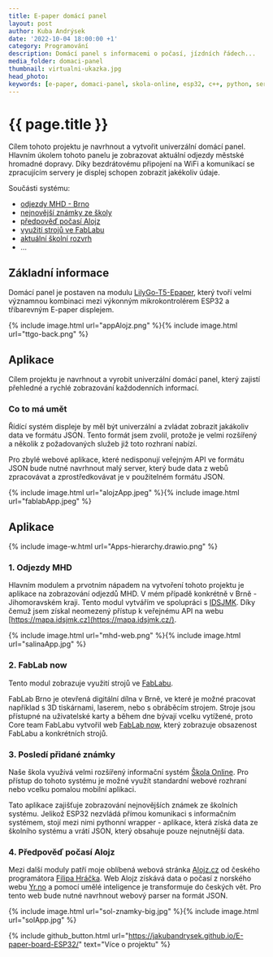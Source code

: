 ```yaml
---
title: E-paper domácí panel
layout: post
author: Kuba Andrýsek
date: '2022-10-04 18:00:00 +1'
category: Programování
description: Domácí panel s informacemi o počasí, jízdních řádech...
media_folder: domaci-panel
thumbnail: virtualni-ukazka.jpg
head_photo: 
keywords: [e-paper, domaci-panel, skola-online, esp32, c++, python, server, api, jizdni-rady, predpoved-pocasi, alojz]
---
```


# {{ page.title }}

Cílem tohoto projektu je navrhnout a vytvořit univerzální domácí panel.
Hlavním úkolem tohoto panelu je zobrazovat aktuální odjezdy městské hromadné dopravy.
Díky bezdrátovému připojení na WiFi a komunikací se zpracujícím servery je displej schopen zobrazit jakékoliv údaje.



Součásti systému:

- [odjezdy MHD - Brno](https://jakubandrysek.github.io/E-paper-board-ESP32/aplikace/mhd)
- [nejnovější známky ze školy](https://jakubandrysek.github.io/E-paper-board-ESP32/aplikace/sol-znamky)
- [předpověď počasí Alojz](https://jakubandrysek.github.io/E-paper-board-ESP32/aplikace/alojz)
- [využití strojů ve FabLabu](https://jakubandrysek.github.io/E-paper-board-ESP32/aplikace/fablab)
- [aktuální školní rozvrh](https://jakubandrysek.github.io/E-paper-board-ESP32/aplikace/sol-rozvrh)
- …


## Základní informace

Domácí panel je postaven na modulu [LilyGo-T5-Epaper](https://github.com/Xinyuan-LilyGO/LilyGo-T5-Epaper-Series), který tvoří velmi významnou kombinaci mezi výkonným mikrokontrolérem ESP32 a tříbarevným E-paper displejem.

{% include image.html
url="appAlojz.png"
%}{% include image.html
url="ttgo-back.png"
%}

## Aplikace

Cílem projektu je navrhnout a&nbsp;vyrobit univerzální domácí panel, který zajistí přehledné a&nbsp;rychlé zobrazování každodenních informací.

### Co to má umět

Řídící systém displeje by měl být univerzální a&nbsp;zvládat zobrazit jakákoliv data ve formátu JSON. Tento formát jsem zvolil, protože je velmi rozšířený a&nbsp;několik z&nbsp;požadovaných služeb již toto rozhraní nabízí.

Pro zbylé webové aplikace, které nedisponují veřejným API ve formátu JSON bude nutné navrhnout malý server, který bude data z&nbsp;webů zpracovávat a&nbsp;zprostředkovávat je v&nbsp;použitelném formátu JSON.

{% include image.html
url="alojzApp.jpeg"
%}{% include image.html
url="fablabApp.jpeg"
%}

## Aplikace

{% include image-w.html
url="Apps-hierarchy.drawio.png"
%}


### 1. Odjezdy MHD

Hlavním modulem a&nbsp;prvotním nápadem na vytvoření tohoto projektu je aplikace na zobrazování odjezdů MHD. 
V&nbsp;mém případě konkrétně v&nbsp;Brně - Jihomoravském kraji. 
Tento modul vytvářím ve spolupráci s&nbsp;[IDSJMK](https://idsjmk.cz/). 
Díky čemuž jsem získal neomezený přístup k&nbsp;veřejnému API na webu [https://mapa.idsjmk.cz](https://mapa.idsjmk.cz/).

{% include image.html
url="mhd-web.png"
%}{% include image.html
url="salinaApp.jpg"
%}

### 2. FabLab now

Tento modul zobrazuje využití strojů ve [FabLabu](https://www.fablabbrno.cz/).

FabLab Brno je otevřená digitální dílna v&nbsp;Brně, ve které je možné pracovat například s&nbsp;3D tiskárnami, laserem, nebo s&nbsp;obráběcím strojem.
Stroje jsou přístupné na uživatelské karty a&nbsp;během dne bývají vcelku vytížené, proto Core team FabLabu vytvořil web [FabLab now](https://now.fablabbrno.cz/), který zobrazuje obsazenost FabLabu a&nbsp;konkrétních strojů.


### 3. Posledí přidané známky

Naše škola využívá velmi rozšířený informační systém [Škola Online](https://www.skolaonline.cz/).
Pro přístup do tohoto systému je možné využít standardní webové rozhraní nebo vcelku pomalou mobilní aplikaci.

Tato aplikace zajišťuje zobrazování nejnovějších známek ze školních systému.
Jelikož ESP32 nezvládá přímou komunikaci s&nbsp;informačním systémem, stojí mezi nimi pythonní wrapper - aplikace, která získá data ze školního systému a&nbsp;vrátí JSON, který obsahuje pouze nejnutnější data.

### 4. Předpověď počasí Alojz

Mezi další moduly patří moje oblíbená webová stránka [Alojz.cz](https://alojz.cz/brno) od českého programátora [Filipa Hráčka](https://filiph.net/).
Web Alojz získává data o&nbsp;počasí z&nbsp;norského webu [Yr.no](https://www.yr.no/) a&nbsp;pomocí umělé inteligence je transformuje do českých vět. 
Pro tento web bude nutné navrhnout webový parser na formát JSON.


{% include image.html
url="sol-znamky-big.jpg"
%}{% include image.html
url="solApp.jpg"
%}


{% include github_button.html
url="https://jakubandrysek.github.io/E-paper-board-ESP32/"
text="Více o projektu"
%}